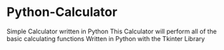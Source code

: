 # Python-Calculator
Simple Calculator written in Python
This Calculator will perform all of the basic calculating functions
Written in Python with the Tkinter Library
